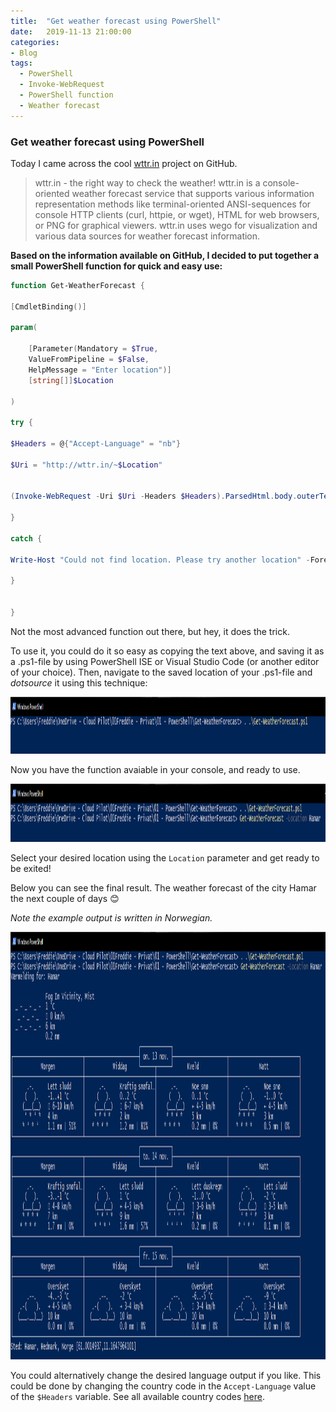 ```yaml
---
title:  "Get weather forecast using PowerShell"
date:   2019-11-13 21:00:00
categories: 
- Blog
tags:
  - PowerShell
  - Invoke-WebRequest
  - PowerShell function
  - Weather forecast
---
```


### Get weather forecast using PowerShell

Today I came across the cool [wttr.in](<https://github.com/chubin/wttr.in>) project on GitHub.

>wttr.in - the right way to check the weather!
wttr.in is a console-oriented weather forecast service that supports various information representation methods like terminal-oriented ANSI-sequences for console HTTP clients (curl, httpie, or wget), HTML for web browsers, or PNG for graphical viewers. wttr.in uses wego for visualization and various data sources for weather forecast information.


**Based on the information available on GitHub, I decided to put together a small PowerShell function for quick and easy use:**



````powershell
function Get-WeatherForecast {

[CmdletBinding()]

param(
  
    [Parameter(Mandatory = $True, 
    ValueFromPipeline = $False, 
    HelpMessage = "Enter location")]
    [string[]]$Location

)

try {

$Headers = @{"Accept-Language" = "nb"}

$Uri = "http://wttr.in/~$Location"


(Invoke-WebRequest -Uri $Uri -Headers $Headers).ParsedHtml.body.outerText

}

catch {

Write-Host "Could not find location. Please try another location" -ForegroundColor Yellow

}


}
````
Not the most advanced function out there, but hey, it does the trick.

To use it, you could do it so easy as copying the text above, and saving it as a .ps1-file by using PowerShell ISE or Visual Studio Code (or another editor of your choice).
Then, navigate to the saved location of your .ps1-file and *dotsource* it using this technique:

<img src= "/assets/images/WeatherForecast/DOT.PNG" width="1335" height="91"/>


Now you have the function avaiable in your console, and ready to use.

<img src= "/assets/images/WeatherForecast/READY.PNG" width="1362" height="93"/>

Select your desired location using the ````Location```` parameter and get ready to be exited!

Below you can see the final result. The weather forecast of the city Hamar the next couple of days :blush:

*Note the example output is written in Norwegian.*

<img src= "/assets/images/WeatherForecast/FINAL.PNG" width="1356" height="684"/>


You could alternatively change the desired language output if you like. This could be done by changing the country code  in the ````Accept-Language```` value of the ````$Headers```` variable. See all available country codes [here](http://wttr.in/:translation).
